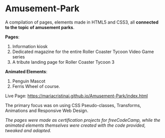 # Amusement-Park
A compilation of pages, elements made in HTML5 and CSS3, all **connected to the topic of amusement parks**.

**Pages**:
1. Information kiosk
2. Dedicated magazine for the entire Roller Coaster Tycoon Video Game series
3. A tribute landing page for Roller Coaster Tycoon 3 

**Animated Elements**:
1. Penguin Mascot
2. Ferris Wheel of course.

Live Page: https://mariacristinai.github.io/Amusement-Park/index.html

The primary focus was on using CSS Pseudo-classes, Transforms, Animations and Responsive Web Design. 

_The pages were made as certification projects for freeCodeCamp, while the animated elements themselves were created with the code provided, tweaked and adapted._
